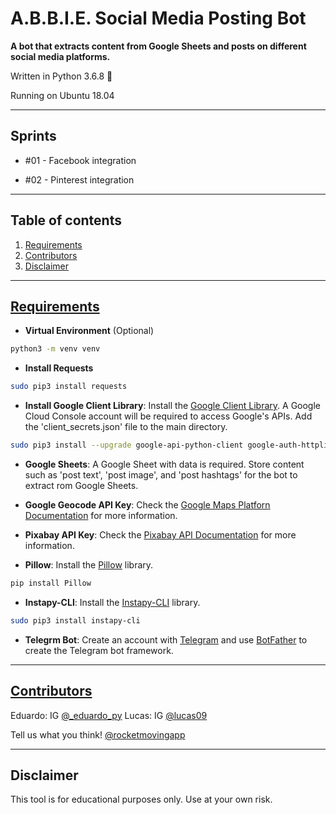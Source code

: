 # A.B.B.I.E. Social Media Posting Bot

**A bot that extracts content from Google Sheets and posts on different social media platforms.**

Written in Python 3.6.8 🐍

Running on Ubuntu 18.04

---

## Sprints

* #01 - Facebook integration

* #02 - Pinterest integration

---

## Table of contents

1. [Requirements](https://github.com/rocketmovingapp/abbie_social_post_bot#requirements)
2. [Contributors](https://github.com/rocketmovingapp/abbie_social_post_bot#contributors)
3. [Disclaimer](https://github.com/rocketmovingapp/abbie_social_post_bot#disclaimer)

---

## [Requirements](#requirements)

* <strong>Virtual Environment</strong> (Optional)
 ```bash
python3 -m venv venv
 ```

* <strong>Install Requests</strong>
 ```bash
sudo pip3 install requests
 ```

* <strong>Install Google Client Library</strong>: Install the [Google Client Library](https://developers.google.com/sheets/api). A Google Cloud Console account will be required to access Google's APIs. Add the 'client_secrets.json' file to the main directory.
 ```bash
sudo pip3 install --upgrade google-api-python-client google-auth-httplib2 google-auth-oauthlib
 ```

* <strong>Google Sheets</strong>: A Google Sheet with data is required. Store content such as 'post text', 'post image', and 'post hashtags' for the bot to extract rom Google Sheets.

* <strong>Google Geocode API Key</strong>: Check the [Google Maps Platforn Documentation](https://developers.google.com/maps/documentation/geocoding/start) for more information.

* <strong>Pixabay API Key</strong>: Check the [Pixabay API Documentation](https://pixabay.com/api/docs) for more information.

* <strong>Pillow</strong>: Install the [Pillow](https://www.pillow.readthedocs.io/en/stable) library.
```bash
pip install Pillow
```

* <strong>Instapy-CLI</strong>: Install the [Instapy-CLI](https://github.com/instagrambot/instapy-cli) library.
```bash
sudo pip3 install instapy-cli
```

* <strong>Telegrm Bot</strong>: Create an account with [Telegram](https://telegram.org/) and use [BotFather](https://telegram.me/botfather) to create the Telegram bot framework.

---

## [Contributors](#contributors)

Eduardo: IG [@_eduardo_py](https://www.instagram.com/_eduardo_py)
Lucas: IG [@lucas09](https://www.instagram.com/lucas039)

Tell us what you think! [@rocketmovingapp](https://www.instagram.com/rocketmovingapp)

---

## Disclaimer

This tool is for educational purposes only. Use at your own risk.